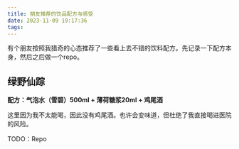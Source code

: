 ```yaml
---
title: 朋友推荐的饮品配方与感受
date: 2023-11-09 19:17:36
tags:
---
```


有个朋友按照我猎奇的心态推荐了一些看上去不错的饮料配方。先记录一下配方本身，然后之后做一个repo。

## 绿野仙踪

**配方：气泡水（雪碧）500ml + 薄荷糖浆20ml + 鸡尾酒**

这里因为我不太能喝，因此没有鸡尾酒。也许会变味道，但杜绝了我直接喝进医院的风险。

TODO：Repo
